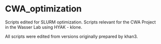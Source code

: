 # CWA_optimization
Scripts edited for SLURM optimization. Scripts relevant for the CWA Project in the Wasser Lab using HYAK - klone. 

All scripts were edited from versions originally prepared by khan3. 


